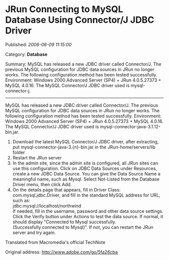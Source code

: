 # JRun Connecting to MySQL Database Using Connector/J JDBC Driver

Published: *2006-06-09 11:15:00*

Category: __Database__

Summary: MySQL has released a new JDBC driver called Connector/J. The previous MySQL configuration for JDBC data sources in JRun no longer works. The following configuration method has been tested successfully. Environment: Windows 2000 Advanced Server (SP4) + JRun 4.0.5.27373 + MySQL 4.0.16. The MySQL Connector/J JDBC driver used is mysql-connector-j.


---------

MySQL has released a new JDBC driver called Connector/J. The previous MySQL configuration for JDBC data sources in JRun no longer works. The following configuration method has been tested successfully. Environment: Windows 2000 Advanced Server (SP4) + JRun 4.0.5.27373 + MySQL 4.0.16. The MySQL Connector/J JDBC driver used is mysql-connector-java-3.1.12-bin.jar.

1. Download the latest MySQL Connector/J JDBC driver, after extracting, put mysql-connector-java-3.{n}-bin.jar in the JRun-home/servers/lib folder  
2. Restart the JRun server  
3. In the admin site, since the admin site is configured, all JRun sites can use this configuration. Click on JDBC Data Sources under Resources, create a new JDBC Data Source. You can give the Data Source Name a meaningful name, such as Mysql. Select Not-Listed from the Database Driver menu, then click Add.  
4. On the details page that appears, fill in Driver Class: com.mysql.jdbc.Driver, and fill in the standard MySQL address for URL, such as:  
   jdbc:mysql://localhost/northwind  
   If needed, fill in the username, password and other data source settings. Click the Verify button under Actions to test the data source. If normal, it should display "Connected to Mysql successfully.  
   (Successfully connected to Mysql)". If not, you can restart the JRun server and try again.

Translated from Macromedia's official TechNote

Original address: <http://www.adobe.com/go/5fa26cba>